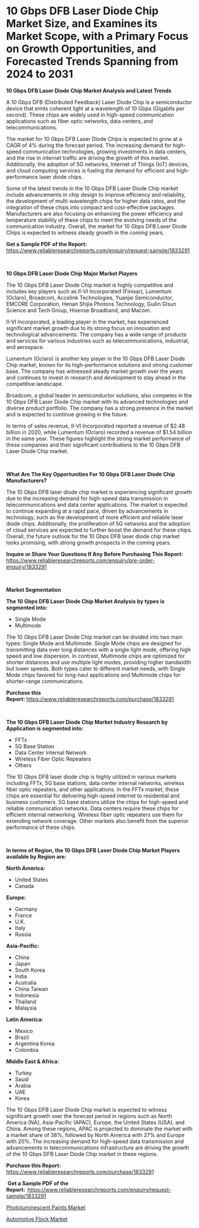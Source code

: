 <p><h1>10 Gbps DFB Laser Diode Chip Market Size, and Examines its Market Scope, with a Primary Focus on Growth Opportunities, and Forecasted Trends Spanning from 2024 to 2031</h1></p><p><strong>10 Gbps DFB Laser Diode Chip Market Analysis and Latest Trends</strong></p>
<p><p>A 10 Gbps DFB (Distributed Feedback) Laser Diode Chip is a semiconductor device that emits coherent light at a wavelength of 10 Gbps (Gigabits per second). These chips are widely used in high-speed communication applications such as fiber optic networks, data centers, and telecommunications.</p><p>The market for 10 Gbps DFB Laser Diode Chips is expected to grow at a CAGR of 4% during the forecast period. The increasing demand for high-speed communication technologies, growing investments in data centers, and the rise in internet traffic are driving the growth of this market. Additionally, the adoption of 5G networks, Internet of Things (IoT) devices, and cloud computing services is fueling the demand for efficient and high-performance laser diode chips.</p><p>Some of the latest trends in the 10 Gbps DFB Laser Diode Chip market include advancements in chip design to improve efficiency and reliability, the development of multi-wavelength chips for higher data rates, and the integration of these chips into compact and cost-effective packages. Manufacturers are also focusing on enhancing the power efficiency and temperature stability of these chips to meet the evolving needs of the communication industry. Overall, the market for 10 Gbps DFB Laser Diode Chips is expected to witness steady growth in the coming years.</p></p>
<p><strong>Get a Sample PDF of the Report:&nbsp;</strong> <a href="https://www.reliableresearchreports.com/enquiry/request-sample/1833291">https://www.reliableresearchreports.com/enquiry/request-sample/1833291</a></p>
<p>&nbsp;</p>
<p><strong>10 Gbps DFB Laser Diode Chip Major Market Players</strong></p>
<p><p>The 10 Gbps DFB Laser Diode Chip market is highly competitive and includes key players such as II-VI Incorporated (Finisar), Lumentum (Oclaro), Broadcom, Accelink Technologies, Yuanjie Semiconductor, EMCORE Corporation, Henan Shijia Photons Technology, Guilin Glsun Science and Tech Group, Hisense Broadband, and Macom.</p><p>II-VI Incorporated, a leading player in the market, has experienced significant market growth due to its strong focus on innovation and technological advancements. The company has a wide range of products and services for various industries such as telecommunications, industrial, and aerospace.</p><p>Lumentum (Oclaro) is another key player in the 10 Gbps DFB Laser Diode Chip market, known for its high-performance solutions and strong customer base. The company has witnessed steady market growth over the years and continues to invest in research and development to stay ahead in the competitive landscape.</p><p>Broadcom, a global leader in semiconductor solutions, also competes in the 10 Gbps DFB Laser Diode Chip market with its advanced technologies and diverse product portfolio. The company has a strong presence in the market and is expected to continue growing in the future.</p><p>In terms of sales revenue, II-VI Incorporated reported a revenue of $2.48 billion in 2020, while Lumentum (Oclaro) recorded a revenue of $1.54 billion in the same year. These figures highlight the strong market performance of these companies and their significant contributions to the 10 Gbps DFB Laser Diode Chip market.</p></p>
<p>&nbsp;</p>
<p><strong>What Are The Key Opportunities For 10 Gbps DFB Laser Diode Chip Manufacturers?</strong></p>
<p><p>The 10 Gbps DFB laser diode chip market is experiencing significant growth due to the increasing demand for high-speed data transmission in telecommunications and data center applications. The market is expected to continue expanding at a rapid pace, driven by advancements in technology, such as the development of more efficient and reliable laser diode chips. Additionally, the proliferation of 5G networks and the adoption of cloud services are expected to further boost the demand for these chips. Overall, the future outlook for the 10 Gbps DFB laser diode chip market looks promising, with strong growth prospects in the coming years.</p></p>
<p><strong>Inquire or Share Your Questions If Any Before Purchasing This Report:</strong> <a href="https://www.reliableresearchreports.com/enquiry/pre-order-enquiry/1833291">https://www.reliableresearchreports.com/enquiry/pre-order-enquiry/1833291</a></p>
<p>&nbsp;</p>
<p><strong>Market Segmentation</strong></p>
<p><strong>The 10 Gbps DFB Laser Diode Chip Market Analysis by types is segmented into:</strong></p>
<p><ul><li>Single Mode</li><li>Multimode</li></ul></p>
<p><p>The 10 Gbps DFB Laser Diode Chip market can be divided into two main types: Single Mode and Multimode. Single Mode chips are designed for transmitting data over long distances with a single light mode, offering high speed and low dispersion. In contrast, Multimode chips are optimized for shorter distances and use multiple light modes, providing higher bandwidth but lower speeds. Both types cater to different market needs, with Single Mode chips favored for long-haul applications and Multimode chips for shorter-range communications.</p></p>
<p><strong>Purchase this Report:&nbsp;</strong><a href="https://www.reliableresearchreports.com/purchase/1833291">https://www.reliableresearchreports.com/purchase/1833291</a></p>
<p>&nbsp;</p>
<p><strong>The 10 Gbps DFB Laser Diode Chip Market Industry Research by Application is segmented into:</strong></p>
<p><ul><li>FFTx</li><li>5G Base Station</li><li>Data Center Internal Network</li><li>Wireless Fiber Optic Repeaters</li><li>Others</li></ul></p>
<p><p>The 10 Gbps DFB laser diode chip is highly utilized in various markets including FFTx, 5G base stations, data center internal networks, wireless fiber optic repeaters, and other applications. In the FFTx market, these chips are essential for delivering high-speed internet to residential and business customers. 5G base stations utilize the chips for high-speed and reliable communication networks. Data centers require these chips for efficient internal networking. Wireless fiber optic repeaters use them for extending network coverage. Other markets also benefit from the superior performance of these chips.</p></p>
<p>&nbsp;</p>
<p><strong>In terms of Region, the 10 Gbps DFB Laser Diode Chip Market Players available by Region are:</strong></p>
<p>
    <p> <strong> North America: </strong>
        <ul>
            <li>United States</li>
            <li>Canada</li>
        </ul>
        </p> 
    <p> <strong> Europe: </strong>
        <ul>
            <li>Germany</li>
            <li>France</li>
            <li>U.K.</li>
            <li>Italy</li>
            <li>Russia</li>
        </ul>
        </p> 
    <p> <strong> Asia-Pacific: </strong>
        <ul>
            <li>China</li>
            <li>Japan</li>
            <li>South Korea</li>
            <li>India</li>
            <li>Australia</li>
            <li>China Taiwan</li>
            <li>Indonesia</li>
            <li>Thailand</li>
            <li>Malaysia</li>
        </ul>
        </p> 
    <p> <strong> Latin America: </strong>
        <ul>
            <li>Mexico</li>
            <li>Brazil</li>
            <li>Argentina Korea</li>
            <li>Colombia</li>
        </ul>
        </p> 
    <p> <strong> Middle East & Africa: </strong>
        <ul>
            <li>Turkey</li>
            <li>Saudi</li>
            <li>Arabia</li>
            <li>UAE</li>
            <li>Korea</li>
        </ul>
    </p>
    </p>
<p><p>The 10 Gbps DFB Laser Diode Chip market is expected to witness significant growth over the forecast period in regions such as North America (NA), Asia-Pacific (APAC), Europe, the United States (USA), and China. Among these regions, APAC is projected to dominate the market with a market share of 38%, followed by North America with 27% and Europe with 20%. The increasing demand for high-speed data transmission and advancements in telecommunications infrastructure are driving the growth of the 10 Gbps DFB Laser Diode Chip market in these regions.</p></p>
<p><strong>Purchase this Report: </strong><a href="https://www.reliableresearchreports.com/purchase/1833291">https://www.reliableresearchreports.com/purchase/1833291</a></p>
<p>&nbsp;<strong>Get a Sample PDF of the Report:&nbsp;&nbsp;</strong><a href="https://www.reliableresearchreports.com/enquiry/request-sample/1833291">https://www.reliableresearchreports.com/enquiry/request-sample/1833291</a></p>
<p><strong></strong></p>
<p><p><a href="https://issuu.com/reportprime-2/docs/photoluminescent-paints-market-size-2030.pptx">Photoluminescent Paints Market</a></p><p><a href="https://issuu.com/reportprime-2/docs/automotive-flock-market-size-2030.pptx">Automotive Flock Market</a></p></p>